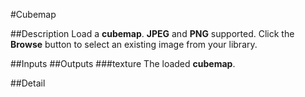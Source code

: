 #Cubemap

##Description
Load a **cubemap**. **JPEG** and **PNG** supported. Click the **Browse** button to select an existing image from your library.

##Inputs
##Outputs
###texture
The loaded **cubemap**.

##Detail

